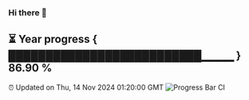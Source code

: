 ### Hi there 👋
⏳ Year progress { ██████████████████████████▁▁▁▁ } 86.90 %
---
⏰ Updated on Thu, 14 Nov 2024 01:20:00 GMT
![Progress Bar CI](https://github.com/liununu/liununu/workflows/Progress%20Bar%20CI/badge.svg)
